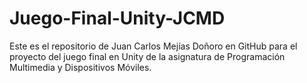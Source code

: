 # Juego-Final-Unity-JCMD
Este es el repositorio de Juan Carlos Mejías Doñoro en GitHub para el proyecto del juego final en Unity de la asignatura de Programación Multimedia y Dispositivos Móviles.
